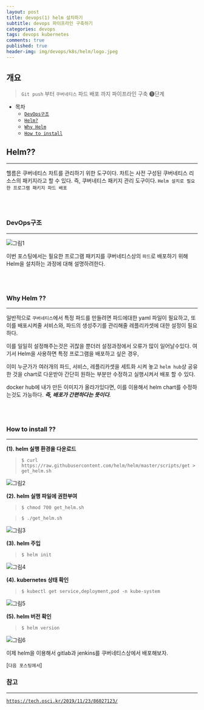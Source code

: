```yaml
---
layout: post
title: devops(1) helm 설치하기
subtitle: devops 파이프라인 구축하기
categories: devops
tags: devops kubernetes
comments: true
published: true
header-img: img/devops/k8s/helm/logo.jpeg
---
```


## 개요
> `Git push` 부터 `쿠버네티스` 파드 배포 까지 파이프라인 구축 &#10102;단계
  
- 목차
	- [`DevOps구조`](#devops구조)
	- [`Helm?`](#helm)
	- [`Why Helm`](#why-helm-)
	- [`How to install`](#how-to-install-)
  
## Helm??
---
헬름은 쿠버네티스 차트를 관리하기 위한 도구이다. 차트는 사전 구성된 쿠버네티스 리소스의 패키지라고 할 수 있다. 즉, 쿠버네티스 패키지 관리 도구이다. `Helm 설치로 필요한 프로그램 패키지 파드 배포`

<br><br>

### DevOps구조

---

![그림1](https://zunoxi.github.io/assets/img/devops/jenkins/install/structure.png)

이번 포스팅에서는 필요한 프로그램 패키지를 쿠버네티스상의 `파드`로 배포하기 위해 Helm을 설치하는 과정에 대해 설명하려한다.

<br><br>

### Why Helm ??

---

일반적으로 `쿠버네티스`에서 특정 파드를 만들려면 파드에대한 yaml 파일이 필요하고, 
또 이를 배포시켜줄 서비스와, 파드의 생성주기를 관리해줄 레플리카셋에 대한 설정이 필요하다.

이를 일일히 설정해주는것은 귀찮을 뿐더러 설정과정에서 오류가 많이 일어날수있다. 여기서 Helm을 사용하면 특정 프로그램을 배포하고 싶은 경우, 

이미 누군가가 여러개의 파드, 서비스, 레플리카셋을 세트화 시켜 놓고 `helm hub`상 공유한 것을 chart로 다운받아 간단히 원하는 부분만 수정하고 실행시켜서 배포 할 수 있다.

docker hub에 내가 만든 이미지가 올라가있다면, 이를 이용해서 helm chart를 수정하는것도 가능하다.  _**즉, 배포가 간편하다는 뜻이다.**_

<br><br>

### How to install ??


---

**(1). helm 실행 환경을 다운로드**

> `$ curl https://raw.githubusercontent.com/helm/helm/master/scripts/get > get_helm.sh `

![그림2](https://zunoxi.github.io/assets/img/devops/k8s/helm/1.png)
<br>

**(2). helm 실행 파일에 권한부여**

> `$ chmod 700 get_helm.sh`

> `$ ./get_helm.sh`

![그림3](https://zunoxi.github.io/assets/img/devops/k8s/helm/2.png)
<br>

**(3). helm 주입**

> `$ helm init`

![그림4](https://zunoxi.github.io/assets/img/devops/k8s/helm/3.png)
<br>

**(4). kubernetes 상태 확인**

> `$ kubectl get service,deployment,pod -n kube-system`

![그림5](https://zunoxi.github.io/assets/img/devops/k8s/helm/4.png)
<br>

**(5). helm 버전 확인**

> `$ helm version`

![그림6](https://zunoxi.github.io/assets/img/devops/k8s/helm/5.png)
<br>


이제 helm을 이용해서 gitlab과 jenkins를 쿠버네티스상에서 배포해보자.

[`다음 포스팅에서`]


### 참고 

---

[`https://tech.osci.kr/2019/11/23/86027123/`](https://tech.osci.kr/2019/11/23/86027123/)